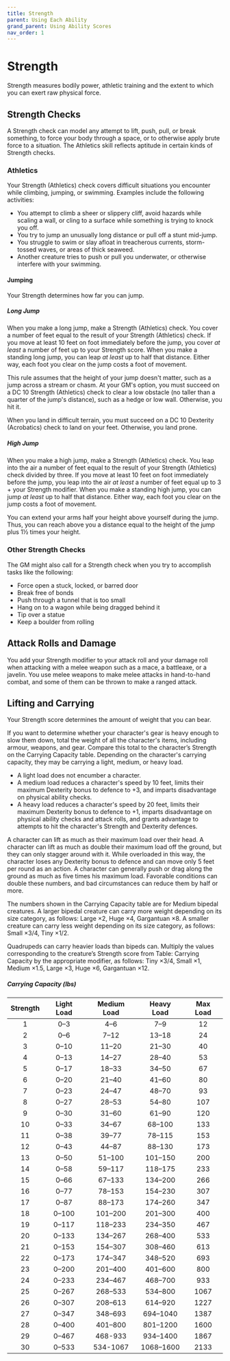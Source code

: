 ```yaml
---
title: Strength
parent: Using Each Ability
grand_parent: Using Ability Scores
nav_order: 1
---
```


# Strength
Strength measures bodily power, athletic training and the extent to which you can exert raw physical force.

## Strength Checks
A Strength check can model any attempt to lift, push, pull, or break something, to force your body through a space, or to otherwise apply brute force to a situation. The Athletics skill reflects aptitude in certain kinds of Strength checks.

### Athletics
Your Strength (Athletics) check covers difficult situations you encounter while climbing, jumping, or swimming. Examples include the following activities:
* You attempt to climb a sheer or slippery cliff, avoid hazards while scaling a wall, or cling to a surface while something is trying to knock you off.
* You try to jump an unusually long distance or pull off a stunt mid-jump.
* You struggle to swim or slay afloat in treacherous currents, storm-tossed waves, or areas of thick seaweed.
* Another creature tries to push or pull you underwater, or otherwise interfere with your swimming.

#### Jumping
Your Strength determines how far you can jump.

##### Long Jump
When you make a long jump, make a Strength (Athletics) check. You cover a number of feet equal to the result of your Strength (Athletics) check. If you move at least 10 feet on foot immediately before the jump, you cover *at least* a number of feet up to your Strength score. When you make a standing long jump, you can leap *at least* up to half that distance. Either way, each foot you clear on the jump costs a foot of movement.

This rule assumes that the height of your jump doesn't matter, such as a jump across a stream or chasm. At your GM's option, you must succeed on a DC 10 Strength (Athletics) check to clear a low obstacle (no taller than a quarter of the jump's distance), such as a hedge or low wall. Otherwise, you hit it.

When you land in difficult terrain, you must succeed on a DC 10 Dexterity (Acrobatics) check to land on your feet. Otherwise, you land prone.

##### High Jump
When you make a high jump, make a Strength (Athletics) check. You leap into the air a number of feet equal to the result of your Strength (Athletics) check divided by three. If you move at least 10 feet on foot immediately before the jump, you leap into the air *at least* a number of feet equal up to 3 + your Strength modifier. When you make a standing high jump, you can jump *at least* up to half that distance. Either way, each foot you clear on the jump costs a foot of movement.

You can extend your arms half your height above yourself during the jump. Thus, you can reach above you a distance equal to the height of the jump plus 1½ times your height.

### Other Strength Checks
The GM might also call for a Strength check when you try to accomplish tasks like
the following:
* Force open a stuck, locked, or barred door
* Break free of bonds
* Push through a tunnel that is too small
* Hang on to a wagon while being dragged behind it
* Tip over a statue
* Keep a boulder from rolling

## Attack Rolls and Damage
You add your Strength modifier to your attack roll and your damage roll when attacking with a melee weapon such as a mace, a battleaxe, or a javelin. You use melee weapons to make melee attacks in hand-to-hand combat, and some of them can be thrown to make a ranged attack.

## Lifting and Carrying
Your Strength score determines the amount of weight that you can bear.

If you want to determine whether your character's gear is heavy enough to slow them down, total the weight of all the character's items, including armour, weapons, and gear. Compare this total to the character’s Strength on the Carrying Capacity table. Depending on the character's carrying capacity, they may be carrying a light, medium, or heavy load.
* A light load does not encumber a character.
* A medium load reduces a character's speed by 10 feet, limits their maximum Dexterity bonus to defence to +3, and imparts disadvantage on physical ability checks.
* A heavy load reduces a character's speed by 20 feet, limits their maximum Dexterity bonus to defence to +1, imparts disadvantage on physical ability checks and attack rolls, and grants advantage to attempts to hit the character's Strength and Dexterity defences.

A character can lift as much as their maximum load over their head. A character can lift as much as double their maximum load off the ground, but they can only stagger around with it. While overloaded in this way, the character loses any Dexterity bonus to defence and can move only 5 feet per round as an action. A character can generally push or drag along the ground as much as five times his maximum load. Favorable conditions can double these numbers, and bad circumstances can reduce them by half or more.

The numbers shown in the Carrying Capacity table are for Medium bipedal creatures. A larger bipedal creature can carry more weight depending on its size category, as follows: Large ×2, Huge ×4, Gargantuan ×8. A smaller creature can carry less weight depending on its size category, as follows: Small ×3/4, Tiny ×1/2.

Quadrupeds can carry heavier loads than bipeds can. Multiply the values corresponding to the creature’s Strength score from Table: Carrying Capacity by the appropriate modifier, as follows: Tiny ×3/4, Small ×1, Medium ×1.5, Large ×3, Huge ×6, Gargantuan ×12.

##### Carrying Capacity (lbs)

| Strength | Light Load | Medium Load | Heavy Load | Max Load |
|:--------:|:----------:|:-----------:|:----------:|:--------:|
| 1 | 0–3 | 4–6 | 7–9 | 12 |
| 2 | 0–6 | 7–12 | 13–18 | 24 |
| 3 | 0–10 | 11–20 | 21–30 | 40 |
| 4 | 0–13 | 14–27 | 28–40 | 53 |
| 5 | 0–17 | 18–33 | 34–50 | 67 |
| 6 | 0–20 | 21–40 | 41–60 | 80 |
| 7 | 0–23 | 24–47 | 48–70 | 93 |
| 8 | 0–27 | 28–53 | 54–80 | 107 |
| 9 | 0–30 | 31–60 | 61–90 | 120 |
| 10 | 0–33 | 34–67 | 68–100 | 133 |
| 11 | 0–38 | 39–77 | 78–115 | 153 |
| 12 | 0–43 | 44–87 | 88–130 | 173 |
| 13 | 0–50 | 51–100 | 101–150 | 200 |
| 14 | 0–58 | 59–117 | 118–175 | 233 |
| 15 | 0–66 | 67–133 | 134–200 | 266 |
| 16 | 0–77 | 78–153 | 154–230 | 307 |
| 17 | 0–87 | 88–173 | 174–260 | 347 |
| 18 | 0–100 | 101–200 | 201–300 | 400 |
| 19 | 0–117 | 118–233 | 234–350 | 467 |
| 20 | 0–133 | 134–267 | 268–400 | 533 |
| 21 | 0–153 | 154–307 | 308–460 | 613 |
| 22 | 0–173 | 174–347 | 348–520 | 693 |
| 23 | 0–200 | 201–400 | 401–600 | 800 |
| 24 | 0–233 | 234–467 | 468–700 | 933 |
| 25 | 0–267 | 268–533 | 534–800 | 1067 |
| 26 | 0–307 | 208–613 | 614–920 | 1227 |
| 27 | 0–347 | 348–693 | 694–1040 | 1387 |
| 28 | 0–400 | 401–800 | 801–1200 | 1600 |
| 29 | 0–467 | 468-933 | 934–1400 | 1867 |
| 30 | 0–533 | 534-1067 | 1068–1600 | 2133 |
